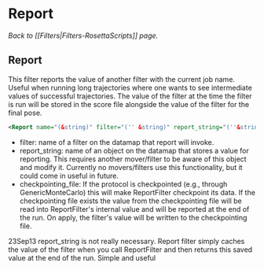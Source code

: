 # Report
*Back to [[Filters|Filters-RosettaScripts]] page.*
## Report

This filter reports the value of another filter with the current job name. Useful when running long trajectories where one wants to see intermediate values of successful trajectories.  The value of the filter at the time the filter is run will be stored in the score file alongside the value of the filter for the final pose.

```xml
<Report name="(&string)" filter="('' &string)" report_string="(''&string)" checkpointing_file="(''&string)"/>
```

-   filter: name of a filter on the datamap that report will invoke.
-   report\_string: name of an object on the datamap that stores a value for reporting. This requires another mover/filter to be aware of this object and modify it. Currently no movers/filters use this functionality, but it could come in useful in future.
-   checkpointing\_file: If the protocol is checkpointed (e.g., through GenericMonteCarlo) this will make ReportFilter checkpoint its data. If the checkpointing file exists the value from the checkpointing file will be read into ReportFilter's internal value and will be reported at the end of the run. On apply, the filter's value will be written to the checkpointing file.

23Sep13 report\_string is not really necessary. Report filter simply caches the value of the filter when you call ReportFilter and then returns this saved value at the end of the run. Simple and useful


